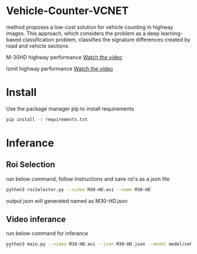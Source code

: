 # Vehicle-Counter-VCNET
method proposes a low-cost solution for vehicle counting in highway images. This approach, which considers the problem as a deep learning-based classification problem, classifies the signature differences created by road and vehicle sections

M-30HD highway performance
[Watch the video](https://www.youtube.com/watch?v=sZ_sz6R3ET0)

Izmit highway performance
[Watch the video](https://www.youtube.com/watch?v=mj69vIJ-eDU)


# Install
Use the package manager pip to install requirements
```bash
pip install -r requirements.txt
```

# Inferance

## Roi Selection
run below command, follow instructions and save roi's as a json file
```bash
python3 roiSelector.py --video M30-HD.avi --name M30-HD
```
output json will generated named as M30-HD.json

## Video inferance
run below command for inferance

```bash
python3 main.py --video M30-HD.avi --json M30-HD.json --model model/vehicle_counter.h5
``
